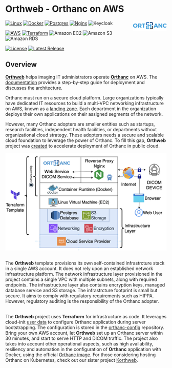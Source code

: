 # Orthweb - Orthanc on AWS
<a href="https://www.orthanc-server.com/"><img style="float" align="right" src="docs/assets/images/orthanc_logo.png"></a>


[![Linux](https://img.shields.io/badge/Linux-FCC624?logo=linux&logoColor=black)](https://aws.amazon.com/amazon-linux-2)
[![Docker](https://img.shields.io/badge/docker-%230db7ed.svg?logo=docker&logoColor=white)](https://www.docker.com/)
[![Postgres](https://img.shields.io/badge/postgres-%23316192.svg?logo=postgresql&logoColor=white)](https://www.postgresql.org/)
[![Nginx](https://img.shields.io/badge/nginx-%23009639.svg?&logo=nginx&logoColor=white)](https://nginx.org/en/index.html)
![Keycloak](https://img.shields.io/badge/Keycloak-4D4D4D?logo=keycloak&logoColor=white&style=flat)

[![AWS](https://img.shields.io/badge/Amazon_AWS-232F3E?logo=amazon-web-services&logoColor=white)](https://portal.aws.amazon.com/)
[![Terraform](https://img.shields.io/badge/terraform-%235835CC.svg?logo=terraform&logoColor=white)](https://www.terraform.io/)
![Amazon EC2](https://img.shields.io/badge/Amazon%20EC2-F90?logo=amazonec2&logoColor=fff&style=flat)
![Amazon S3](https://img.shields.io/badge/Amazon%20S3-569A31?logo=amazons3&logoColor=fff&style=flat)
![Amazon RDS](https://img.shields.io/badge/Amazon%20RDS-527FFF?logo=amazonrds&logoColor=fff&style=flat)

[![License](https://img.shields.io/badge/License-Apache_2.0-blue.svg)](https://opensource.org/licenses/Apache-2.0)
[![Latest Release](https://img.shields.io/github/v/release/digihunch/orthweb)](https://github.com/digihunch/orthweb/releases/latest) 

## Overview

**[Orthweb](https://github.com/digihunch/orthweb)** helps imaging IT administrators operate **[Orthanc](https://www.orthanc-server.com/)** on AWS. The [documentation](https://digihunch.github.io/orthweb/) provides a step-by-step guide for deployment and discusses the architecture.

Orthanc must run on a secure cloud platform. Large organizations typically have dedicated IT resources to build a multi-VPC networking infrastructure on AWS,  known as a [landing zone](https://www.digihunch.com/2022/12/landing-zone-in-aws/). Each department in the organization deploys their own applications on their assigned segments of the network. 

However, many Orthanc adopters are smaller entities such as startups, research facilities, independent health facilities, or departments without organizational cloud strategy. These adopters needs a secure and scalable cloud foundation to leverage the power of Orthanc. To fill this gap, **Orthweb** project was [created](https://www.digihunch.com/2020/11/medical-imaging-web-server-deployment-pipeline/) to accelerate deployment of Orthanc in public cloud.

<img align="middle" src="docs/assets/images/Overview.png">
<br/><br/>

The **Orthweb** template provisions its own self-contained infrastrcture stack in a single AWS account. It does not rely upon an established network infrastructure platform. The network infrastructure layer provisioned in the project contains a single VPC with multiple subnets, along with required endpoints. The infrastructure layer also contains encryption keys, managed database service and S3 storage. The infrastrcture footprint is small but secure. It aims to comply with regulatory requirements such as HIPPA. However, regulatory auditing is the responsibility of the Orthanc adopter. 
<br/><br/>

The **Orthweb** project uses **Terraform** for infrastructure as code. It leverages cloud-init [user data](https://docs.aws.amazon.com/AWSEC2/latest/UserGuide/user-data.html) to configure Orthanc application during server bootstrapping. The configuration is stored in the [orthanc-config](https://github.com/digihunchinc/orthanc-config) repository. Bring your own AWS account, let **Orthweb** set up an Orthanc server within 30 minutes, and start to serve HTTP and DICOM traffic. The project also takes into account other operational aspects, such as high availability, resiliency and automation in the configuration of **Orthanc** application with Docker, using the official [Orthanc image](https://hub.docker.com/r/orthancteam/orthanc). For those considering hosting Orthanc on Kubernetes, check out our sister project [Korthweb](https://github.com/digihunch/korthweb).